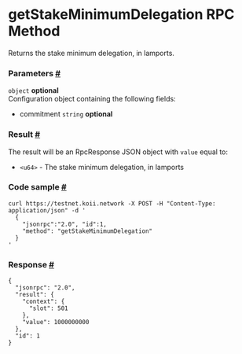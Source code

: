 # getStakeMinimumDelegation RPC Method 
Returns the stake minimum delegation, in lamports.

### Parameters [#](#parameters)  
`object` **optional**    
Configuration object containing the following fields:  
- commitment `string` **optional**  

### Result [#](#result)

The result will be an RpcResponse JSON object with `value` equal to:

*   `<u64>` - The stake minimum delegation, in lamports

### Code sample [#](#code-sample)

```
curl https://testnet.koii.network -X POST -H "Content-Type: application/json" -d '
  {
    "jsonrpc":"2.0", "id":1,
    "method": "getStakeMinimumDelegation"
  }
'
```


### Response [#](#response)

```
{
  "jsonrpc": "2.0",
  "result": {
    "context": {
      "slot": 501
    },
    "value": 1000000000
  },
  "id": 1
}
```
